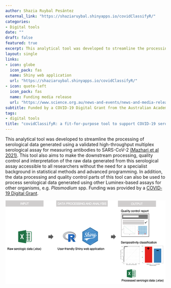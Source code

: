 ```yaml
---
author: Shazia Ruybal Pesántez
external_link: "https://shaziaruybal.shinyapps.io/covidClassifyR/"
categories:
- Digital tools
date: ""
draft: false
featured: true
excerpt: This analytical tool was developed to streamline the processing of serological data generated using a validated high-throughput multiplex serological assay for measuring antibodies to SARS-CoV-2 [(Mazhari et al 2021)](https://www.mdpi.com/2409-9279/4/4/72). This tool also aims to make the downstream processing, quality control and interpretation of the raw data generated from this serological assay accessible to all researchers without the need for a specialist background in statistical methods and advanced programming. In addition, the data processing and quality control parts of this tool can also be used to process serological data generated using other Luminex-based assays for other organisms, e.g. *Plasmodium* spp.
layout: single
links:
- icon: globe
  icon_pack: fas
  name: Shiny web application
  url: "https://shaziaruybal.shinyapps.io/covidClassifyR/"
- icon: quote-left
  icon_pack: fas
  name: Funding media release
  url: "https://www.science.org.au/news-and-events/news-and-media-releases/regional-research-set-get-digital-boost"
subtitle: Funded by a COVID-19 Digital Grant from the Australian Academy of Science and Department of Industry, Science, Energy & Resources
tags:
- digital tools
title: "covidClassifyR: a fit-for-purpose tool to support COVID-19 sero-surveillance via serological data processing and statistical analysis"
---
```


This analytical tool was developed to streamline the processing of serological data generated using a validated high-throughput multiplex serological assay for measuring antibodies to SARS-CoV-2 [(Mazhari et al 2021)](https://www.mdpi.com/2409-9279/4/4/72). This tool also aims to make the downstream processing, quality control and interpretation of the raw data generated from this serological assay accessible to all researchers without the need for a specialist background in statistical methods and advanced programming. In addition, the data processing and quality control parts of this tool can also be used to process serological data generated using other Luminex-based assays for other organisms, e.g. *Plasmodium* spp. Funding was provided by a [COVID‐19 Digital Grant](https://www.science.org.au/news-and-events/news-and-media-releases/regional-research-set-get-digital-boost).

![](featured_app_design.png)
